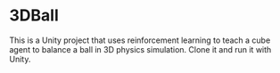 # 3DBall

This is a Unity project that uses reinforcement learning to teach a cube agent to balance a ball in 3D physics simulation.
Clone it and run it with Unity.
